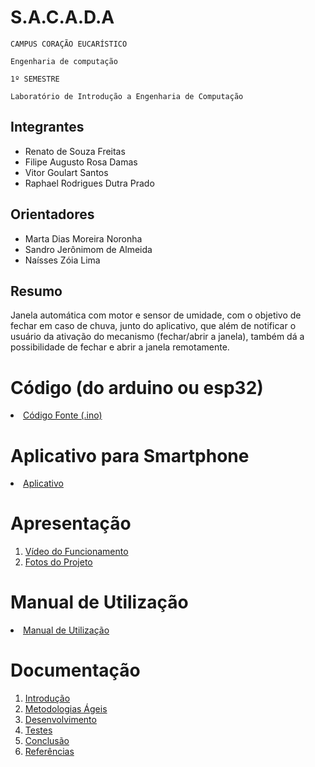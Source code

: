 # S.A.C.A.D.A

`CAMPUS CORAÇÃO EUCARÍSTICO`

`Engenharia de computação`

`1º SEMESTRE`

`Laboratório de Introdução a Engenharia de Computação`


## Integrantes

* Renato de Souza Freitas
* Filipe Augusto Rosa Damas
* Vitor Goulart Santos
* Raphael Rodrigues Dutra Prado

## Orientadores

* Marta Dias Moreira Noronha
* Sandro Jerônimom de Almeida
* Naísses Zóia Lima

## Resumo

 Janela automática com motor e sensor de umidade, com o objetivo de fechar em caso de chuva, 
junto do aplicativo, que além de notificar o usuário da ativação do mecanismo (fechar/abrir a janela), 
também dá a possibilidade de fechar e abrir a janela remotamente.

# Código (do arduino ou esp32)

<li><a href="Codigo/README.md"> Código Fonte (.ino)</a></li>

# Aplicativo para Smartphone

<li><a href="App/README.md"> Aplicativo </a></li>

# Apresentação

<ol>
<li><a href="Apresentacao/README.md"> Vídeo do Funcionamento</a></li>
<li><a href="Apresentacao/README.md"> Fotos do Projeto</a></li>
</ol>

# Manual de Utilização

<li><a href="Manual/manual de utilização.md"> Manual de Utilização</a></li>


# Documentação

<ol>
<li><a href="Documentacao/01-Introducão.md"> Introdução</a></li>
<li><a href="Documentacao/02-Metodologias Ágeis.md"> Metodologias Ágeis</a></li>
<li><a href="Documentacao/03-Desenvolvimento.md"> Desenvolvimento </a></li>
<li><a href="Documentacao/04-Testes.md"> Testes </a></li>
<li><a href="Documentacao/05-Conclusão.md"> Conclusão </a></li>
<li><a href="Documentacao/06-Referências.md"> Referências </a></li>
</ol>

